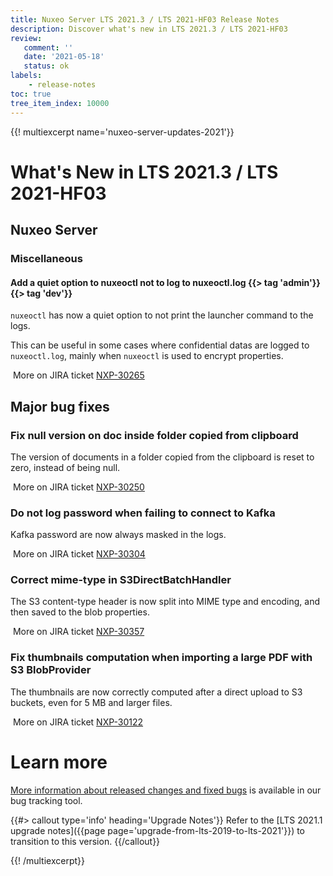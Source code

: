 ```yaml
---
title: Nuxeo Server LTS 2021.3 / LTS 2021-HF03 Release Notes
description: Discover what's new in LTS 2021.3 / LTS 2021-HF03
review:
   comment: ''
   date: '2021-05-18'
   status: ok
labels:
    - release-notes
toc: true
tree_item_index: 10000
---
```


{{! multiexcerpt name='nuxeo-server-updates-2021'}}
# What's New in LTS 2021.3 / LTS 2021-HF03

## Nuxeo Server

### Miscellaneous

#### Add a quiet option to nuxeoctl not to log to nuxeoctl.log {{> tag 'admin'}} {{> tag 'dev'}}

`nuxeoctl` has now a quiet option to not print the launcher command to the logs.

This can be useful in some cases where confidential datas are logged to ```nuxeoctl.log```, mainly when `nuxeoctl` is used to encrypt properties.

<i class="fa fa-long-arrow-right" aria-hidden="true"></i>&nbsp;More on JIRA ticket [NXP-30265](https://jira.nuxeo.com/browse/NXP-30265)

## Major bug fixes

### Fix null version on doc inside folder copied from clipboard

The version of documents in a folder copied from the clipboard is reset to zero, instead of being null.

<i class="fa fa-long-arrow-right" aria-hidden="true"></i>&nbsp;More on JIRA ticket [NXP-30250](https://jira.nuxeo.com/browse/NXP-30250)

### Do not log password when failing to connect to Kafka

Kafka password are now always masked in the logs.

<i class="fa fa-long-arrow-right" aria-hidden="true"></i>&nbsp;More on JIRA ticket [NXP-30304](https://jira.nuxeo.com/browse/NXP-30304)

### Correct mime-type in S3DirectBatchHandler

The S3 content-type header is now split into MIME type and encoding, and then saved to the blob properties.

<i class="fa fa-long-arrow-right" aria-hidden="true"></i>&nbsp;More on JIRA ticket [NXP-30357](https://jira.nuxeo.com/browse/NXP-30357)

### Fix thumbnails computation when importing a large PDF with S3 BlobProvider

The thumbnails are now correctly computed after a direct upload to S3 buckets, even for 5 MB and larger files.

<i class="fa fa-long-arrow-right" aria-hidden="true"></i>&nbsp;More on JIRA ticket [NXP-30122](https://jira.nuxeo.com/browse/NXP-30122)

# Learn more

[More information about released changes and fixed bugs](https://jira.nuxeo.com/secure/ReleaseNote.jspa?projectId=10011&version=21249) is available in our bug tracking tool.

{{#> callout type='info' heading='Upgrade Notes'}}
Refer to the [LTS 2021.1 upgrade notes]({{page page='upgrade-from-lts-2019-to-lts-2021'}}) to transition to this version.
{{/callout}}

{{! /multiexcerpt}}
